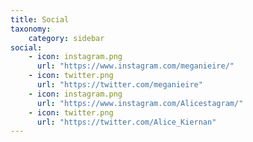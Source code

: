 ```yaml
---
title: Social
taxonomy:
    category: sidebar
social: 
    - icon: instagram.png
      url: "https://www.instagram.com/meganieire/"  
	- icon: twitter.png
      url: "https://twitter.com/meganieire"  
    - icon: instagram.png
      url: "https://www.instagram.com/Alicestagram/"
    - icon: twitter.png
      url: "https://twitter.com/Alice_Kiernan"
---
```


